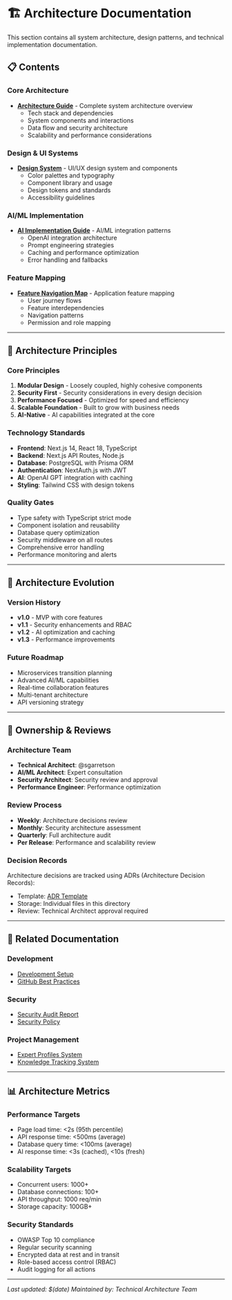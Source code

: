 # 🏗️ Architecture Documentation

This section contains all system architecture, design patterns, and technical implementation documentation.

## 📋 Contents

### Core Architecture

- **[Architecture Guide](./ARCHITECTURE_GUIDE.md)** - Complete system architecture overview
  - Tech stack and dependencies
  - System components and interactions
  - Data flow and security architecture
  - Scalability and performance considerations

### Design & UI Systems

- **[Design System](./DESIGN_SYSTEM.md)** - UI/UX design system and components
  - Color palettes and typography
  - Component library and usage
  - Design tokens and standards
  - Accessibility guidelines

### AI/ML Implementation

- **[AI Implementation Guide](./AI_IMPLEMENTATION_GUIDE.md)** - AI/ML integration patterns
  - OpenAI integration architecture
  - Prompt engineering strategies
  - Caching and performance optimization
  - Error handling and fallbacks

### Feature Mapping

- **[Feature Navigation Map](./FEATURE_NAVIGATION_MAP.md)** - Application feature mapping
  - User journey flows
  - Feature interdependencies
  - Navigation patterns
  - Permission and role mapping

---

## 🎯 Architecture Principles

### Core Principles

1. **Modular Design** - Loosely coupled, highly cohesive components
2. **Security First** - Security considerations in every design decision
3. **Performance Focused** - Optimized for speed and efficiency
4. **Scalable Foundation** - Built to grow with business needs
5. **AI-Native** - AI capabilities integrated at the core

### Technology Standards

- **Frontend**: Next.js 14, React 18, TypeScript
- **Backend**: Next.js API Routes, Node.js
- **Database**: PostgreSQL with Prisma ORM
- **Authentication**: NextAuth.js with JWT
- **AI**: OpenAI GPT integration with caching
- **Styling**: Tailwind CSS with design tokens

### Quality Gates

- Type safety with TypeScript strict mode
- Component isolation and reusability
- Database query optimization
- Security middleware on all routes
- Comprehensive error handling
- Performance monitoring and alerts

---

## 🔄 Architecture Evolution

### Version History

- **v1.0** - MVP with core features
- **v1.1** - Security enhancements and RBAC
- **v1.2** - AI optimization and caching
- **v1.3** - Performance improvements

### Future Roadmap

- Microservices transition planning
- Advanced AI/ML capabilities
- Real-time collaboration features
- Multi-tenant architecture
- API versioning strategy

---

## 👥 Ownership & Reviews

### Architecture Team

- **Technical Architect**: @sgarretson
- **AI/ML Architect**: Expert consultation
- **Security Architect**: Security review and approval
- **Performance Engineer**: Performance optimization

### Review Process

- **Weekly**: Architecture decisions review
- **Monthly**: Security architecture assessment
- **Quarterly**: Full architecture audit
- **Per Release**: Performance and scalability review

### Decision Records

Architecture decisions are tracked using ADRs (Architecture Decision Records):

- Template: [ADR Template](../templates/ADR_TEMPLATE.md)
- Storage: Individual files in this directory
- Review: Technical Architect approval required

---

## 🔗 Related Documentation

### Development

- [Development Setup](../development/README.md)
- [GitHub Best Practices](../development/GITHUB_BEST_PRACTICES.md)

### Security

- [Security Audit Report](../security/SECURITY_AUDIT_REPORT.md)
- [Security Policy](../../.github/SECURITY.md)

### Project Management

- [Expert Profiles System](../project-management/processes/EXPERT_PROFILES_SYSTEM.md)
- [Knowledge Tracking System](../project-management/processes/KNOWLEDGE_TRACKING_SYSTEM.md)

---

## 📊 Architecture Metrics

### Performance Targets

- Page load time: <2s (95th percentile)
- API response time: <500ms (average)
- Database query time: <100ms (average)
- AI response time: <3s (cached), <10s (fresh)

### Scalability Targets

- Concurrent users: 1000+
- Database connections: 100+
- API throughput: 1000 req/min
- Storage capacity: 100GB+

### Security Standards

- OWASP Top 10 compliance
- Regular security scanning
- Encrypted data at rest and in transit
- Role-based access control (RBAC)
- Audit logging for all actions

---

_Last updated: $(date)_
_Maintained by: Technical Architecture Team_
